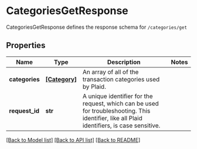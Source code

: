 # CategoriesGetResponse

CategoriesGetResponse defines the response schema for `/categories/get`
## Properties
Name | Type | Description | Notes
------------ | ------------- | ------------- | -------------
**categories** | [**[Category]**](Category.md) | An array of all of the transaction categories used by Plaid. | 
**request_id** | **str** | A unique identifier for the request, which can be used for troubleshooting. This identifier, like all Plaid identifiers, is case sensitive. | 

[[Back to Model list]](../README.md#documentation-for-models) [[Back to API list]](../README.md#documentation-for-api-endpoints) [[Back to README]](../README.md)


